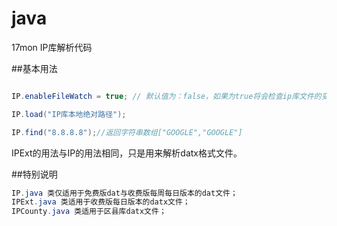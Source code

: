 java
====

17mon IP库解析代码

##基本用法
```java

IP.enableFileWatch = true; // 默认值为：false，如果为true将会检查ip库文件的变化自动reload数据

IP.load("IP库本地绝对路径");

IP.find("8.8.8.8");//返回字符串数组["GOOGLE","GOOGLE"]

```

IPExt的用法与IP的用法相同，只是用来解析datx格式文件。

##特别说明
```java
IP.java 类仅适用于免费版dat与收费版每周每日版本的dat文件；
IPExt.java 类适用于收费版每日版本的datx文件；
IPCounty.java 类适用于区县库datx文件；
```
